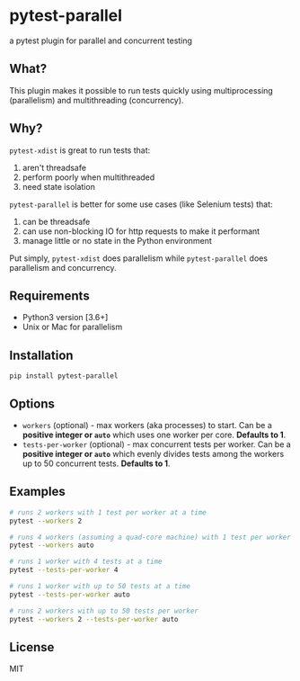 # pytest-parallel
a pytest plugin for parallel and concurrent testing

## What?

This plugin makes it possible to run tests quickly using multiprocessing (parallelism) and multithreading (concurrency).

## Why?

`pytest-xdist` is great to run tests that:
  1. aren't threadsafe
  2. perform poorly when multithreaded
  3. need state isolation

`pytest-parallel` is better for some use cases (like Selenium tests) that:
  1. can be threadsafe
  2. can use non-blocking IO for http requests to make it performant
  3. manage little or no state in the Python environment

Put simply, `pytest-xdist` does parallelism while `pytest-parallel` does parallelism and concurrency.

## Requirements

* Python3 version [3.6+]
* Unix or Mac for parallelism

## Installation

`pip install pytest-parallel`

## Options

* `workers` (optional) - max workers (aka processes) to start. Can be a **positive integer or `auto`** which uses one worker per core. **Defaults to 1**.
* `tests-per-worker` (optional) - max concurrent tests per worker. Can be a **positive integer or `auto`** which evenly divides tests among the workers up to 50 concurrent tests. **Defaults to 1**.

## Examples

```bash
# runs 2 workers with 1 test per worker at a time
pytest --workers 2

# runs 4 workers (assuming a quad-core machine) with 1 test per worker
pytest --workers auto

# runs 1 worker with 4 tests at a time
pytest --tests-per-worker 4

# runs 1 worker with up to 50 tests at a time
pytest --tests-per-worker auto

# runs 2 workers with up to 50 tests per worker
pytest --workers 2 --tests-per-worker auto
```

## License

MIT
